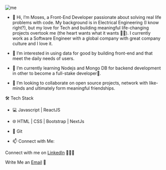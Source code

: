 ![me](https://user-images.githubusercontent.com/45429302/201871171-1428d185-b235-49f9-8602-2fb20d24888e.jpg)

- 👋 Hi, I’m Moses, a Front-End Developer passionate about solving real life problems with code. My background is in Electrical Engineering (I know right?), but my love for Tech and building meaningful life-changing projects overtook me (the heart wants what it wants 🥰🥰). I currently work as a Software Engineer with a global company with great company culture and I love it.

- 👀 I’m interested in using data for good by building front-end and that meet the daily needs of users.

- 🌱 I’m currently learning Nodejs and Mongo DB for backend development in other to become a full-stake developer💪.

- 💞️ I’m looking to collaborate on open source projects, network with like-minds and ultimately form meaningful friendships.


🛠 Tech Stack
- 💻   Javascript | ReactJS

- 🌐   HTML | CSS | Bootstrap | NextJs

- 🔧   Git 

- 📫 Connect with Me:

Connect with me on [LinkedIn](https://www.linkedin.com/in/ezechukwu-chibuike/) 👨🏻‍💻

Write Me an [Email](https://mail.google.com/mail/u/0/?fs=1&tf=cm&source=mailto&to=ezechukwuchibuikemoses@gmail.com.com) 💌
